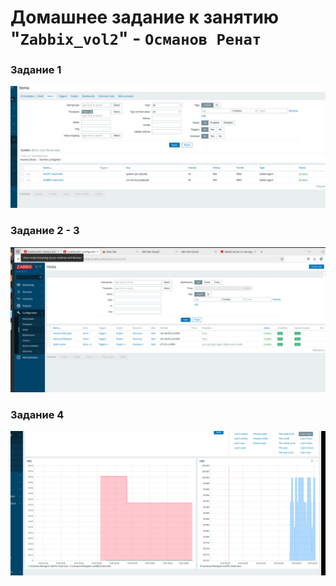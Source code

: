# Домашнее задание к занятию "`Zabbix_vol2`" - `Османов Ренат`


### Задание 1

![img](https://github.com/racnuzg9u/netologyHW/blob/main/img/zabbix_vol2/zabbix1.png)



### Задание 2 - 3
![img](https://github.com/racnuzg9u/netologyHW/blob/main/img/zabbix_vol2/zabbix2-3.png)



### Задание 4


![img](https://github.com/racnuzg9u/netologyHW/blob/main/img/zabbix_vol2/zabbix4.png)
